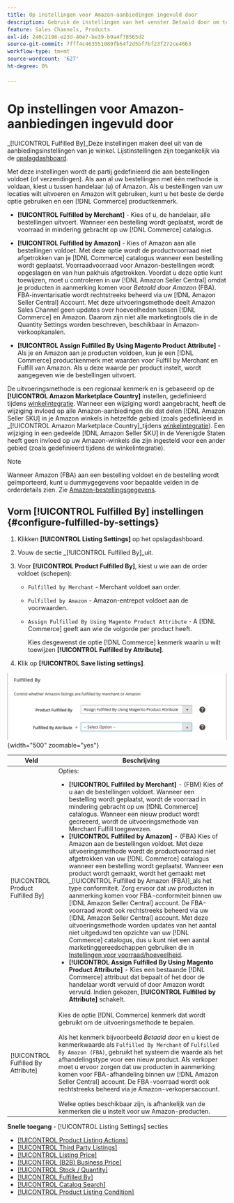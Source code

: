 ```yaml
---
title: Op instellingen voor Amazon-aanbiedingen ingevuld door
description: Gebruik de instellingen van het venster Betaald door om te bepalen hoe de bestellingen van Amazon-aanbiedingen zijn uitgevoerd (verzonden).
feature: Sales Channels, Products
exl-id: 240c2198-e23d-40e7-be39-b9a4f78565d2
source-git-commit: 7fff4c463551089fb64f2d5bf7bf23f272ce4663
workflow-type: tm+mt
source-wordcount: '627'
ht-degree: 0%

---
```


# Op instellingen voor Amazon-aanbiedingen ingevuld door

_[!UICONTROL Fulfilled By]_Deze instellingen maken deel uit van de aanbiedingsinstellingen van je winkel. Lijstinstellingen zijn toegankelijk via de [opslagdashboard](./amazon-store-dashboard.md).

Met deze instellingen wordt de partij gedefinieerd die aan bestellingen voldoet (of verzendingen). Als aan al uw bestellingen met één methode is voldaan, kiest u tussen handelaar (u) of Amazon. Als u bestellingen van uw locaties wilt uitvoeren en Amazon wilt gebruiken, kunt u het beste de derde optie gebruiken en een [!DNL Commerce] productkenmerk.

- **[!UICONTROL Fulfilled by Merchant]** - Kies of u, de handelaar, alle bestellingen uitvoert. Wanneer een bestelling wordt geplaatst, wordt de voorraad in mindering gebracht op uw [!DNL Commerce] catalogus.

- **[!UICONTROL Fulfilled by Amazon]** - Kies of Amazon aan alle bestellingen voldoet. Met deze optie wordt de productvoorraad niet afgetrokken van je [!DNL Commerce] catalogus wanneer een bestelling wordt geplaatst. Voorraadvoorraad voor Amazon-bestellingen wordt opgeslagen en van hun pakhuis afgetrokken. Voordat u deze optie kunt toewijzen, moet u controleren in uw [!DNL Amazon Seller Central] omdat je producten in aanmerking komen voor _Betaald door Amazon_ (FBA). FBA-inventarisatie wordt rechtstreeks beheerd via uw [!DNL Amazon Seller Central] Account. Met deze uitvoeringsmethode deelt Amazon Sales Channel geen updates over hoeveelheden tussen [!DNL Commerce] en Amazon. Daarom zijn niet alle marketingtools die in de Quantity Settings worden beschreven, beschikbaar in Amazon-verkoopkanalen.

- **[!UICONTROL Assign Fulfilled By Using Magento Product Attribute]** - Als je en Amazon aan je producten voldoen, kun je een [!DNL Commerce] productkenmerk met waarden voor Fulfill by Merchant en Fulfill van Amazon. Als u deze waarde per product instelt, wordt aangegeven wie de bestellingen uitvoert.

De uitvoeringsmethode is een regionaal kenmerk en is gebaseerd op de **[!UICONTROL Amazon Marketplace Country]** instellen, gedefinieerd tijdens [winkelintegratie](./store-integration.md). Wanneer een wijziging wordt aangebracht, heeft de wijziging invloed op alle Amazon-aanbiedingen die dat delen [!DNL Amazon Seller SKU] in je Amazon winkels in hetzelfde gebied (zoals gedefinieerd in _[!UICONTROL Amazon Marketplace Country]_tijdens [winkelintegratie](./store-integration.md)). Een wijziging in een gedeelde [!DNL Amazon Seller SKU] in de Verenigde Staten heeft geen invloed op uw Amazon-winkels die zijn ingesteld voor een ander gebied (zoals gedefinieerd tijdens de winkelintegratie).

>[!NOTE]
>
>Wanneer Amazon (FBA) aan een bestelling voldoet en de bestelling wordt geïmporteerd, kunt u dummygegevens voor bepaalde velden in de orderdetails zien. Zie [Amazon-bestellingsgegevens](./amazon-order-details.md).

## Vorm [!UICONTROL Fulfilled By] instellingen {#configure-fulfilled-by-settings}

1. Klikken **[!UICONTROL Listing Settings]** op het opslagdashboard.

1. Vouw de sectie _[!UICONTROL Fulfilled By]_uit.

1. Voor **[!UICONTROL Product Fulfilled By]**, kiest u wie aan de order voldoet (schepen):

   - `Fulfilled by Merchant` - Merchant voldoet aan order.

   - `Fulfilled by Amazon` - Amazon-entrepot voldoet aan de voorwaarden.

   - `Assign Fulfilled By Using Magento Product Attribute` - A [!DNL Commerce] geeft aan wie de volgorde per product heeft.

     Kies desgewenst de optie [!DNL Commerce] kenmerk waarin u wilt toewijzen **[!UICONTROL Fulfilled by Attribute]**.

1. Klik op **[!UICONTROL Save listing settings]**.

![Betaald door instellingen](assets/amazon-fulfilled-by.png){width="500" zoomable="yes"}

| Veld | Beschrijving |
|-------------------------------------|----------------------------------------------------------------------------------------------------------------------------------------------------------------------------------------------------------------------------------------------------------------------------------------------------------------------------------------------------------------------------------------------------------------------------------------------------------------------------------------------------------------------------------------------------------------------------------------------------------------------------------------------------------------------------------------------------------------------------------------------------------------------------------------------------------------------------------------------------------------------------------------------------------------------------------------------------------------------------------------------------------------------------------------------------------------------------------------------------------------------------------------------------------------------------------------------------------------------------------------------------------------------------------------------------------------------------------------------|
| [!UICONTROL Product Fulfilled By] | Opties:<ul><li>**[!UICONTROL Fulfilled by Merchant]** - (FBM) Kies of u aan de bestellingen voldoet. Wanneer een bestelling wordt geplaatst, wordt de voorraad in mindering gebracht op uw [!DNL Commerce] catalogus. Wanneer een nieuw product wordt gecreeerd, wordt de uitvoeringsmethode van Merchant Fulfill toegewezen.</li><li>**[!UICONTROL Fulfilled by Amazon]** - (FBA) Kies of Amazon aan de bestellingen voldoet. Met deze uitvoeringsmethode wordt de productvoorraad niet afgetrokken van uw [!DNL Commerce] catalogus wanneer een bestelling wordt geplaatst. Wanneer een product wordt gemaakt, wordt het gemaakt met _[!UICONTROL Fulfilled by Amazon (FBA)]_als het type conformiteit. Zorg ervoor dat uw producten in aanmerking komen voor FBA-conformiteit binnen uw [!DNL Amazon Seller Central] account. De FBA-voorraad wordt ook rechtstreeks beheerd via uw [!DNL Amazon Seller Central] account. Met deze uitvoeringsmethode worden updates van het aantal niet uitgeduwd ten opzichte van uw [!DNL Commerce] catalogus, dus u kunt niet een aantal marketinggereedschappen gebruiken die in [Instellingen voor voorraad/hoeveelheid](./stock-quantity.md).</li><li>**[!UICONTROL Assign Fulfilled By Using Magento Product Attribute]** - Kies een bestaande [!DNL Commerce] attribuut dat bepaalt of het door de handelaar wordt vervuld of door Amazon wordt vervuld. Indien gekozen, **[!UICONTROL Fulfilled by Attribute]** schakelt.</li></ul> |
| [!UICONTROL Fulfilled By Attribute] | Kies de optie [!DNL Commerce] kenmerk dat wordt gebruikt om de uitvoeringsmethode te bepalen.<br><br>Als het kenmerk bijvoorbeeld _Betaald door_ en u kiest de kenmerkwaarde als `Fulfilled By Merchant` of `Fulfilled By Amazon (FBA)`, gebruikt het systeem die waarde als het afhandelingstype voor een nieuw product. Als verkoper moet u ervoor zorgen dat uw producten in aanmerking komen voor FBA-afhandeling binnen uw [!DNL Amazon Seller Central] account. De FBA-voorraad wordt ook rechtstreeks beheerd via je Amazon-verkopersaccount.<br><br>Welke opties beschikbaar zijn, is afhankelijk van de kenmerken die u instelt voor uw Amazon-producten. |

**Snelle toegang** - [!UICONTROL Listing Settings] secties

- [[!UICONTROL Product Listing Actions]](./product-listing-actions.md)
- [[!UICONTROL Third Party Listings]](./third-party-listing-settings.md)
- [[!UICONTROL Listing Price]](./listing-price.md)
- [[!UICONTROL (B2B) Business Price]](./business-pricing.md)
- [[!UICONTROL Stock / Quantity]](./stock-quantity.md)
- [[!UICONTROL Fulfilled By]](./fulfilled-by.md)
- [[!UICONTROL Catalog Search]](./catalog-search.md)
- [[!UICONTROL Product Listing Condition]](./product-listing-condition.md)
